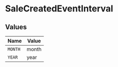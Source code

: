 # SaleCreatedEventInterval


## Values

| Name    | Value   |
| ------- | ------- |
| `MONTH` | month   |
| `YEAR`  | year    |